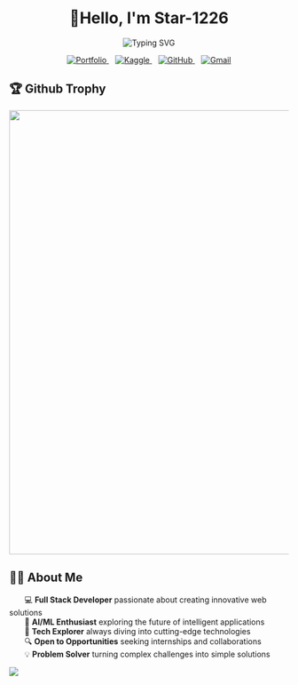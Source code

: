 <div align="center"> 

# 👋Hello, I'm Star-1226
![Typing SVG](https://readme-typing-svg.herokuapp.com?font=Fira+Code&size=28&pause=1000&color=38B2AC&center=true&vCenter=true&random=false&width=800&lines=AI+%26+Full+Stack+Developer+%F0%9F%9A%80;Always+Learning+New+Technologies+%F0%9F%8C%B1;Building+the+Future+with+Code+%F0%9F%92%BB)

<p align="center">
  <a href="https://star-1226.netlify.app/">
    <img src="https://img.shields.io/badge/Portfolio-FF5722?style=for-the-badge&logo=google-chrome&logoColor=white" alt="Portfolio" />
  </a>
  &nbsp;&nbsp;
  <a href="https://www.kaggle.com/starkom">
    <img src="https://img.shields.io/badge/Kaggle-0A66C2?style=for-the-badge&logo=Ka&logoColor=white" alt="Kaggle" />
  </a>
  &nbsp;&nbsp;
  <a href="https://github.com/Star-1226">
    <img src="https://img.shields.io/badge/GitHub-181717?style=for-the-badge&logo=github&logoColor=white" alt="GitHub" />
  </a>
  &nbsp;&nbsp;
  <a href="mailto:goldenstardev1226@gmail.com">
    <img src="https://img.shields.io/badge/Gmail-D14836?style=for-the-badge&logo=gmail&logoColor=white" alt="Gmail" />
  </a>
</p>


## <div align="left">🏆 Github Trophy</div>

<img width=800 src="https://github-profile-trophy.vercel.app/?username=ryo-ma&column=10&theme=gruvbox&no-frame=true"/>

</div>

## <div align="left">👨‍💻 About Me</div>


&nbsp;&nbsp;&nbsp;&nbsp;&nbsp;&nbsp;&nbsp;💻 **Full Stack Developer** passionate about creating innovative web solutions  
&nbsp;&nbsp;&nbsp;&nbsp;&nbsp;&nbsp;&nbsp;🤖 **AI/ML Enthusiast** exploring the future of intelligent applications  
&nbsp;&nbsp;&nbsp;&nbsp;&nbsp;&nbsp;&nbsp;🚀 **Tech Explorer** always diving into cutting-edge technologies  
&nbsp;&nbsp;&nbsp;&nbsp;&nbsp;&nbsp;&nbsp;🔍 **Open to Opportunities** seeking internships and collaborations  
&nbsp;&nbsp;&nbsp;&nbsp;&nbsp;&nbsp;&nbsp;💡 **Problem Solver** turning complex challenges into simple solutions  



<img src="https://capsule-render.vercel.app/api?type=waving&color=gradient&height=100&section=footer"/>
